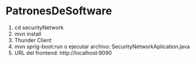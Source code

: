 # PatronesDeSoftware
1. cd securityNetwork
2. mvn install
3. Thunder Client
4. mvn sprig-boot:run o ejecutar archivo: SecurityNetworkAplication.java
5. URL del frontend: http://localhost:9090
